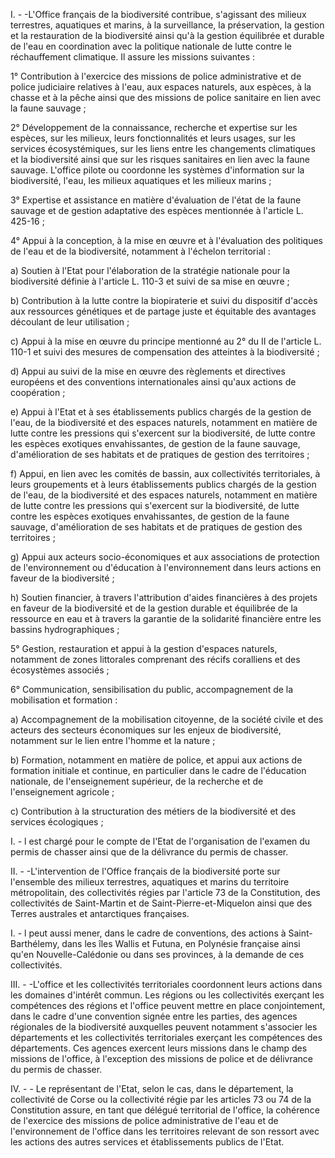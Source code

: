 I. - -L'Office français de la biodiversité contribue, s'agissant des milieux terrestres, aquatiques et marins, à la surveillance, la préservation, la gestion et la restauration de la biodiversité ainsi qu'à la gestion équilibrée et durable de l'eau en coordination avec la politique nationale de lutte contre le réchauffement climatique. Il assure les missions suivantes :

1° Contribution à l'exercice des missions de police administrative et de police judiciaire relatives à l'eau, aux espaces naturels, aux espèces, à la chasse et à la pêche ainsi que des missions de police sanitaire en lien avec la faune sauvage ;

2° Développement de la connaissance, recherche et expertise sur les espèces, sur les milieux, leurs fonctionnalités et leurs usages, sur les services écosystémiques, sur les liens entre les changements climatiques et la biodiversité ainsi que sur les risques sanitaires en lien avec la faune sauvage. L'office pilote ou coordonne les systèmes d'information sur la biodiversité, l'eau, les milieux aquatiques et les milieux marins ;

3° Expertise et assistance en matière d'évaluation de l'état de la faune sauvage et de gestion adaptative des espèces mentionnée à l'article L. 425-16 ;

4° Appui à la conception, à la mise en œuvre et à l'évaluation des politiques de l'eau et de la biodiversité, notamment à l'échelon territorial :

a) Soutien à l'Etat pour l'élaboration de la stratégie nationale pour la biodiversité définie à l'article L. 110-3 et suivi de sa mise en œuvre ;

b) Contribution à la lutte contre la biopiraterie et suivi du dispositif d'accès aux ressources génétiques et de partage juste et équitable des avantages découlant de leur utilisation ;

c) Appui à la mise en œuvre du principe mentionné au 2° du II de l'article L. 110-1 et suivi des mesures de compensation des atteintes à la biodiversité ;

d) Appui au suivi de la mise en œuvre des règlements et directives européens et des conventions internationales ainsi qu'aux actions de coopération ;

e) Appui à l'Etat et à ses établissements publics chargés de la gestion de l'eau, de la biodiversité et des espaces naturels, notamment en matière de lutte contre les pressions qui s'exercent sur la biodiversité, de lutte contre les espèces exotiques envahissantes, de gestion de la faune sauvage, d'amélioration de ses habitats et de pratiques de gestion des territoires ;

f) Appui, en lien avec les comités de bassin, aux collectivités territoriales, à leurs groupements et à leurs établissements publics chargés de la gestion de l'eau, de la biodiversité et des espaces naturels, notamment en matière de lutte contre les pressions qui s'exercent sur la biodiversité, de lutte contre les espèces exotiques envahissantes, de gestion de la faune sauvage, d'amélioration de ses habitats et de pratiques de gestion des territoires ;

g) Appui aux acteurs socio-économiques et aux associations de protection de l'environnement ou d'éducation à l'environnement dans leurs actions en faveur de la biodiversité ;

h) Soutien financier, à travers l'attribution d'aides financières à des projets en faveur de la biodiversité et de la gestion durable et équilibrée de la ressource en eau et à travers la garantie de la solidarité financière entre les bassins hydrographiques ;

5° Gestion, restauration et appui à la gestion d'espaces naturels, notamment de zones littorales comprenant des récifs coralliens et des écosystèmes associés ;

6° Communication, sensibilisation du public, accompagnement de la mobilisation et formation :

a) Accompagnement de la mobilisation citoyenne, de la société civile et des acteurs des secteurs économiques sur les enjeux de biodiversité, notamment sur le lien entre l'homme et la nature ;

b) Formation, notamment en matière de police, et appui aux actions de formation initiale et continue, en particulier dans le cadre de l'éducation nationale, de l'enseignement supérieur, de la recherche et de l'enseignement agricole ;

c) Contribution à la structuration des métiers de la biodiversité et des services écologiques ;

I. - l est chargé pour le compte de l'Etat de l'organisation de l'examen du permis de chasser ainsi que de la délivrance du permis de chasser.

II. - -L'intervention de l'Office français de la biodiversité porte sur l'ensemble des milieux terrestres, aquatiques et marins du territoire métropolitain, des collectivités régies par l'article 73 de la Constitution, des collectivités de Saint-Martin et de Saint-Pierre-et-Miquelon ainsi que des Terres australes et antarctiques françaises.

I. - l peut aussi mener, dans le cadre de conventions, des actions à Saint-Barthélemy, dans les îles Wallis et Futuna, en Polynésie française ainsi qu'en Nouvelle-Calédonie ou dans ses provinces, à la demande de ces collectivités.

III. - -L'office et les collectivités territoriales coordonnent leurs actions dans les domaines d'intérêt commun. Les régions ou les collectivités exerçant les compétences des régions et l'office peuvent mettre en place conjointement, dans le cadre d'une convention signée entre les parties, des agences régionales de la biodiversité auxquelles peuvent notamment s'associer les départements et les collectivités territoriales exerçant les compétences des départements. Ces agences exercent leurs missions dans le champ des missions de l'office, à l'exception des missions de police et de délivrance du permis de chasser.

IV. - - Le représentant de l'Etat, selon le cas, dans le département, la collectivité de Corse ou la collectivité régie par les articles 73 ou 74 de la Constitution assure, en tant que délégué territorial de l'office, la cohérence de l'exercice des missions de police administrative de l'eau et de l'environnement de l'office dans les territoires relevant de son ressort avec les actions des autres services et établissements publics de l'Etat.
